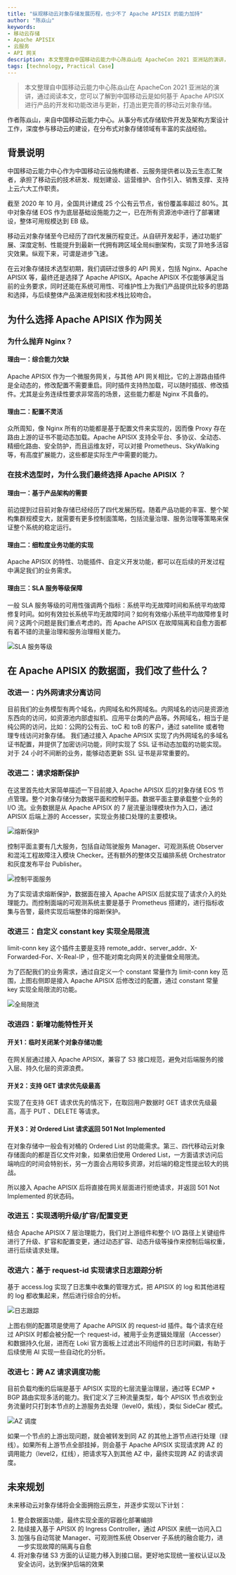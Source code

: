 ```yaml
---
title: "纵观移动云对象存储发展历程，也少不了 Apache APISIX 的能力加持"
author: "陈焱山"
keywords: 
- 移动云存储
- Apache APISIX
- 云服务
- API 网关
description: 本文整理自中国移动云能力中心陈焱山在 ApacheCon 2021 亚洲站的演讲，通过阅读本文，您可以了解到中国移动云是如何基于 Apache APISIX 进行产品的开发和功能改进与更新，打造出更完善的移动云对象存储。
tags: [technology, Practical Case]
---
```


> 本文整理自中国移动云能力中心陈焱山在 ApacheCon 2021 亚洲站的演讲，通过阅读本文，您可以了解到中国移动云是如何基于 Apache APISIX 进行产品的开发和功能改进与更新，打造出更完善的移动云对象存储。

<!--truncate-->

作者陈焱山，来自中国移动云能力中心。从事分布式存储软件开发及架构方案设计工作，深度参与移动云的建设，在分布式对象存储领域有丰富的实战经验。

## 背景说明

中国移动云能力中心作为中国移动云设施构建者、云服务提供者以及云生态汇聚者，承担了移动云的技术研发、规划建设、运营维护、合作引入、销售支撑、支持上云六大工作职责。

截至 2020 年 10 月，全国共计建成 25 个公有云节点，省份覆盖率超过 80%。其中对象存储 EOS 作为底层基础设施能力之一，已在所有资源池中进行了部署建设，整体可用规模达到 EB 级。

移动云对象存储至今已经历了四代发展历程变迁。从自研开发起手，通过功能扩展、深度定制、性能提升到最新一代拥有跨区域全局纠删架构，实现了异地多活容灾效果。纵观下来，可谓是进步飞速。

在云对象存储技术选型初期，我们调研过很多的 API 网关，包括 Nginx、Apache APISIX 等，最终还是选择了 Apache APISIX。Apache APISIX 不仅能够满足当前的业务要求，同时还能在系统可用性、可维护性上为我们产品提供比较多的思路和选择，与后续整体产品演进规划和技术栈比较吻合。

## 为什么选择 Apache APISIX 作为网关

### 为什么抛弃 Nginx？

#### 理由一：综合能力欠缺

Apache APISIX 作为一个微服务网关，与其他 API 网关相比，它的上游路由插件是全动态的，修改配置不需要重启。同时插件支持热加载，可以随时插拔、修改插件。尤其是业务连续性要求非常高的场景，这些能力都是 Nginx 不具备的。

#### 理由二：配置不灵活

众所周知，像 Nginx 所有的功能都是基于配置文件来实现的，因而像 Proxy 存在路由上游的证书不能动态加载。Apache APISIX 支持全平台、多协议、全动态、精细化路由、安全防护，而且运维友好，可以对接 Prometheus、SkyWalking 等，有高度扩展能力，这些都是实际生产中需要的能力。

### 在技术选型时，为什么我们最终选择 Apache APISIX ？

#### 理由一：基于产品架构的需要

前边提到过目前对象存储已经经历了四代发展历程。随着产品功能的丰富、整个架构集群规模变大，就需要有更多控制面策略，包括流量治理、服务治理等策略来保证整个系统的稳定运行。

#### 理由二：细粒度业务功能的实现

Apache APISIX 的特性、功能插件、自定义开发功能，都可以在后续的开发过程中满足我们的业务需求。

#### 理由三：SLA 服务等级保障

一般 SLA 服务等级的可用性强调两个指标：系统平均无故障时间和系统平均故障修复时间。如何有效拉长系统平均无故障时间？如何有效缩小系统平均故障修复时间？这两个问题是我们重点考虑的。而 Apache APISIX 在故障隔离和自愈方面都有着不错的流量治理和服务治理相关能力。

![SLA 服务等级](https://static.apiseven.com/202108/1631500451210-60ba58d6-1fc4-4db6-b658-5e0066bb1c9b.png)

## 在 Apache APISIX 的数据面，我们改了些什么？

### 改进一：内外网请求分离访问

目前我们的业务模型有两个域名，内网域名和外网域名。内网域名的访问是资源池东西向的访问，如资源池内部虚拟机、应用平台类的产品等。外网域名，相当于是纯公网的访问，比如：公网的公有云、toC 和 toB 的客户，通过 satellite 或者物理专线访问对象存储。
我们通过接入 Apache APISIX 实现了内外网域名的多域名证书配置，并提供了加密访问功能，同时实现了 SSL 证书动态加载的功能实现。对于 24 小时不间断的业务，能够动态更新 SSL 证书是非常重要的。

### 改进二：请求熔断保护

在这里首先给大家简单描述一下目前接入 Apache APISIX 后的对象存储 EOS 节点管理。整个对象存储分为数据平面和控制平面。数据平面主要承载整个业务的 I/O 流。业务数据是从 Apache APISIX 的 7 层流量治理模块作为入口，通过 APISIX 后端上游的 Accesser，实现业务接口处理的主要模块。

![熔断保护](https://static.apiseven.com/202108/1631500499020-4297de78-f9e3-45a5-8f57-2a55280bf7b0.png)

控制平面主要有几大服务，包括自动驾驶服务 Manager、可观测系统 Observer 和混沌工程故障注入模块 Checker。还有额外的整体交互编排系统 Orchestrator 和灰度发布平台 Publisher。

![控制平面服务](https://static.apiseven.com/202108/1631500520579-1e40b538-377b-4356-b0f2-1038c0a798e4.png)

为了实现请求熔断保护，数据面在接入 Apache APISIX 后就实现了请求介入的处理能力。而控制面端的可观测系统主要是基于 Prometheus 搭建的，进行指标收集与告警，最终实现后端整体的熔断保护。

### 改进三：自定义 constant key 实现全局限流

limit-conn key 这个插件主要是支持 remote_addr、server_addr、X-Forwarded-For、X-Real-IP ，但不能对南北向网关的流量做全局限流。

为了匹配我们的业务需求，通过自定义一个 constant 常量作为 limit-conn key 范围，上图右侧即是接入 Apache APISIX 后修改过的配置，通过 constant 常量 key 实现全局限流的功能。

![全局限流](https://static.apiseven.com/202108/1631500546238-9fd5ebcf-d205-4d99-a34d-236d5589a7e6.png)

### 改进四：新增功能特性开关

#### 开关1：临时关闭某个对象存储功能

在网关层通过接入 Apache APISIX，兼容了 S3 接口规范，避免对后端服务的接入层、持久化层的资源浪费。

#### 开关2：支持 GET 请求优先级最高

实现了在支持 GET 请求优先的情况下，在取回用户数据时 GET 请求优先级最高，高于 PUT 、DELETE 等请求。

#### 开关3：对 Ordered List 请求返回 501 Not Implemented

在对象存储中一般会有对桶的 Ordered List 的功能需求。第三、四代移动云对象存储面向的都是百亿文件对象，如果依旧使用 Ordered List，一方面请求访问后端响应的时间会特别长，另一方面会占用较多资源，对后端的稳定性提出较大的挑战。

所以接入 Apache APISIX 后将直接在网关层面进行拒绝请求，并返回 501 Not Implemented 的状态码。

### 改进五：实现透明升级/扩容/配置变更

结合 Apache APISIX 7 层治理能力，我们对上游组件和整个 I/O 路径上关键组件进行了升级、扩容和配置变更，通过动态扩容、动态升级等操作来控制后端权重，进行后续请求处理。

### 改进六：基于 request-id 实现请求日志跟踪分析

基于 access.log 实现了日志集中收集的管理方式，把 APISIX 的 log 和其他进程的 log 都收集起来，然后进行综合的分析。

![日志跟踪](https://static.apiseven.com/202108/1631500588620-9200d098-b4ac-4b9d-99f4-509f9fada70f.png)

上图右侧的配置项是使用了 Apache APISIX 的 request-id 插件。每个请求在经过 APISIX 时都会被分配一个 request-id，被用于业务逻辑处理层（Accesser）和数据持久化层，进而在 Loki 官方面板上过滤出不同组件的日志时间戳，有助于后续使用 AI 实现一些自动化的分析。

### 改进七：跨 AZ 请求调度功能

目前负载均衡的后端是基于 APISIX 实现的七层流量治理层，通过等 ECMP + BGP 路由实现多活的能力。我们定义了三种流量类型，每个 APISIX 节点收到业务流量时只打到本节点的上游服务去处理（level0，紫线），类似 SideCar 模式。

![AZ 调度](https://static.apiseven.com/202108/1631500626933-473fdd62-dcee-42cc-93c2-93d83acd796c.png)

如果一个节点的上游出现问题，就会被转发到同 AZ 的其他上游节点进行处理（绿线）。如果所有上游节点全部挂掉，则会基于 Apache APISIX 实现请求跨 AZ 的调用能力（level2，红线），把请求写入到其他 AZ 中，最终实现跨 AZ 的请求调度。

## 未来规划

未来移动云对象存储将会全面拥抱云原生，并逐步实现以下计划：

1. 整合数据面功能，最终实现全面的容器化部署编排
2. 陆续接入基于 APISIX 的 Ingress Controller，通过 APISIX 来统一访问入口
3. 加强与自动驾驶 Manager、可观测性系统 Observer 子系统的融合能力，进一步实现故障的隔离与自愈
4. 将对象存储 S3 方面的认证能力移入到接口层。更好地实现统一鉴权认证以及安全访问，达到保护后端的效果
